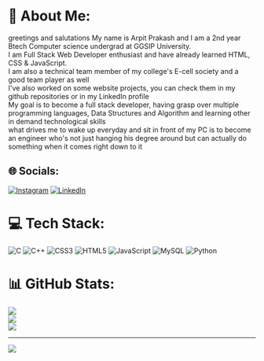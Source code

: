 # 💫 About Me:
greetings and salutations My name is Arpit Prakash and I am a 2nd year Btech Computer science undergrad at GGSIP University.<br>I am Full Stack Web Developer enthusiast and have already learned HTML, CSS & JavaScript.<br>I am also a technical team member of my college's E-cell society and a good team player as well<br>I've also worked on some website projects, you can check them in my github repositories or in my LinkedIn profile<br>My goal is to become a full stack developer, having grasp over multiple programming languages, Data Structures and Algorithm and learning other in demand technological skills<br>what drives me to wake up everyday and sit in front of my PC is to become an engineer who's not just hanging his degree around but can actually do something when it comes right down to it


## 🌐 Socials:
[![Instagram](https://img.shields.io/badge/Instagram-%23E4405F.svg?logo=Instagram&logoColor=white)](https://instagram.com/arpit_dot_exe) [![LinkedIn](https://img.shields.io/badge/LinkedIn-%230077B5.svg?logo=linkedin&logoColor=white)](https://linkedin.com/in/arpit-prakash-941383327) 

# 💻 Tech Stack:
![C](https://img.shields.io/badge/c-%2300599C.svg?style=for-the-badge&logo=c&logoColor=white) ![C++](https://img.shields.io/badge/c++-%2300599C.svg?style=for-the-badge&logo=c%2B%2B&logoColor=white) ![CSS3](https://img.shields.io/badge/css3-%231572B6.svg?style=for-the-badge&logo=css3&logoColor=white) ![HTML5](https://img.shields.io/badge/html5-%23E34F26.svg?style=for-the-badge&logo=html5&logoColor=white) ![JavaScript](https://img.shields.io/badge/javascript-%23323330.svg?style=for-the-badge&logo=javascript&logoColor=%23F7DF1E) ![MySQL](https://img.shields.io/badge/mysql-4479A1.svg?style=for-the-badge&logo=mysql&logoColor=white) ![Python](https://img.shields.io/badge/python-3670A0?style=for-the-badge&logo=python&logoColor=ffdd54)
# 📊 GitHub Stats:
![](https://github-readme-stats.vercel.app/api?username=arpit750&theme=tokyonight&hide_border=false&include_all_commits=false&count_private=false)<br/>
![](https://github-readme-streak-stats.herokuapp.com/?user=arpit750&theme=tokyonight&hide_border=false)<br/>
![](https://github-readme-stats.vercel.app/api/top-langs/?username=arpit750&theme=tokyonight&hide_border=false&include_all_commits=false&count_private=false&layout=compact)

---
[![](https://visitcount.itsvg.in/api?id=arpit750&icon=0&color=8)](https://visitcount.itsvg.in)

<!-- Proudly created with GPRM ( https://gprm.itsvg.in ) -->
